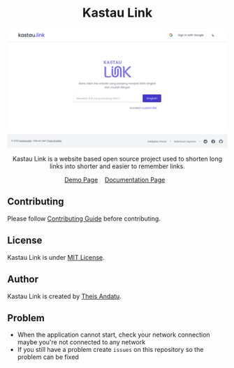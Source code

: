 <h1 align="center">Kastau Link</h1>

![Kastau Link - Screenshot](app/static/img/screenshot.png)

<p align="center">Kastau Link is a website based open source project used to shorten long links into shorter and easier to remember links.</p>
<div align="center">

</div>

<p align="center">
	<a href="https://kastau.link">Demo Page</a>&nbsp;&nbsp;&nbsp;
	<a href="#">Documentation Page</a>&nbsp;&nbsp;&nbsp;
</p>

## Contributing

Please follow [Contributing Guide](./CONTRIBUTING.md) before contributing.

## License

Kastau Link is under [MIT License](./LICENSE).

## Author

Kastau Link is created by <a href="https://antheiz.me">Theis Andatu</a>.


## Problem

- When the application cannot start, check your network connection maybe you're not connected to any network
- If you still have a problem create `issues` on this repository so the problem can be fixed
